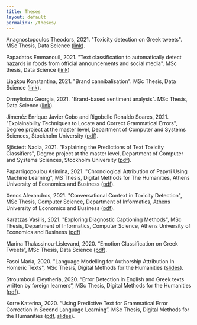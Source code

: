 ```yaml
---
title: Theses
layout: default
permalink: /theses/
---
```


Anagnostopoulos Theodors, 2021. "Toxicity detection on Greek tweets". MSc Thesis, Data Science ([link](http://www.pyxida.aueb.gr/index.php?op=view_object&object_id=9122)).

Papadatos Emmanouil, 2021. "Text classification to automatically detect hazards in foods from official announcements and social media". MSc thesis, Data Science ([link](http://www.pyxida.aueb.gr/index.php?op=view_object&object_id=9155)) 

Liagkou Konstantina, 2021. "Brand cannibalisation". MSc Thesis, Data Science ([link](http://www.pyxida.aueb.gr/index.php?op=view_object&object_id=8985)).

Ormyliotou Georgia, 2021. "Brand-based sentiment analysis". MSc Thesis, Data Science ([link](http://www.pyxida.aueb.gr/index.php?op=view_object&object_id=8997)).

Jimenéz Enrique Javier Cobo and Rigobello Ronaldo Soares, 2021. "Explainability Techniques to Locate and Correct Grammatical Errors", Degree project at the master level, Department of Computer and Systems Sciences, Stockholm University ([pdf](files/jimenez_rigobello_2021.pdf)).

Sjöstedt Nadia, 2021. "Explaining the Predictions of Text Toxicity Classifiers", Degree project at the master level, Department of Computer and Systems Sciences, Stockholm University ([pdf](files/sjostedt_2021.pdf)).

Paparrigopoulou Asimina, 2021. "Chronological Attribution of Papyri Using Machine Learning", MS Thesis, Digital Methods for The Humanities, Athens University of Economics and Business ([pdf](files/paparrigopoulou_2021.pdf)).

Xenos Alexandros, 2021. "Conversational Context in Toxicity Detection", MSc Thesis, Computer Science, Department of Informatics, Athens University of Economics and Business ([pdf](http://nlp.cs.aueb.gr/theses/axenos_msc_thesis.pdf)).

Karatzas Vasilis, 2021. "Exploring Diagnostic Captioning Methods", MSc Thesis, Department of Informatics, Computer Science, Athens University of Economics and Business ([pdf](http://nlp.cs.aueb.gr/theses/karatzas_msc_thesis.pdf))

Marina Thalassinou-Lislevand, 2020. “Emotion Classification on Greek Tweets“, MSc Thesis, Data Science ([pdf](/files/lislevand.pdf)).

Fasoi Maria, 2020. "Language Modelling for Authorship Attribution In Homeric Texts", MSc Thesis, Digital Methods for the Humanities ([slides](/files/mfasoi.slides.pdf)).

Stroumbouli Eleytheria, 2020. “Error Detection in English and Greek texts written by foreign learners“, MSc Thesis, Digital Methods for the Humanities ([pdf](/files/stroumbouli.pdf)).

Korre Katerina, 2020. “Using Predictive Text for Grammatical Error Correction in Second Language Learning”. MSc Thesis, Digital Methods for the Humanities ([pdf](/files/korre.pdf), [slides](/files/korre.slides.pdf)).